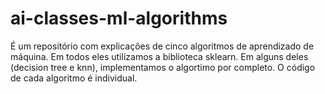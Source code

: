 # ai-classes-ml-algorithms

É um repositório com explicações de cinco algoritmos de aprendizado de máquina. Em todos eles utilizamos a biblioteca sklearn. Em alguns deles (decision tree e knn), implementamos o algortimo por completo. O código de cada algoritmo é individual.